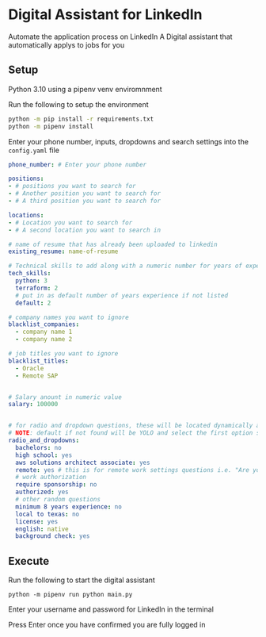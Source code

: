 # Digital Assistant for LinkedIn
Automate the application process on LinkedIn
A Digital assistant that automatically applys to jobs for you

## Setup
Python 3.10 using a pipenv venv enviromnment

Run the following to setup the environment
```bash
python -m pip install -r requirements.txt
python -m pipenv install
```

Enter your phone number, inputs, dropdowns and search settings into the `config.yaml` file

```yaml
phone_number: # Enter your phone number

positions:
- # positions you want to search for
- # Another position you want to search for
- # A third position you want to search for

locations:
- # Location you want to search for
- # A second location you want to search in

# name of resume that has already been uploaded to linkedin
existing_resume: name-of-resume

# Technical skills to add along with a numeric number for years of experience, it will search the input field by contains
tech_skills:
  python: 3
  terraform: 2
  # put in as default number of years experience if not listed
  default: 2

# company names you want to ignore
blacklist_companies:
  - company name 1
  - company name 2

# job titles you want to ignore
blacklist_titles:
  - Oracle
  - Remote SAP


# Salary anount in numeric value
salary: 100000


# for radio and dropdown questions, these will be located dynamically as linkedin questions change up often, so use a word or short part of the question and then the answer (only alphabetical letters allowed)
# NOTE: default if not found will be YOLO and select the first option so be sure to do a bit of leg work and go through some of the applications manually to get a feel for the questions and answers
radio_and_dropdowns:
  bachelors: no
  high school: yes
  aws solutions architect associate: yes
  remote: yes # this is for remote work settings questions i.e. "Are you comfortable working in a remote work setting?"
  # work authorization
  require sponsorship: no
  authorized: yes
  # other random questions
  minimum 8 years experience: no
  local to texas: no
  license: yes
  english: native
  background check: yes

```

## Execute

Run the following to start the digital assistant
```
python -m pipenv run python main.py
```

Enter your username and password for LinkedIn in the terminal

Press Enter once you have confirmed you are fully logged in
